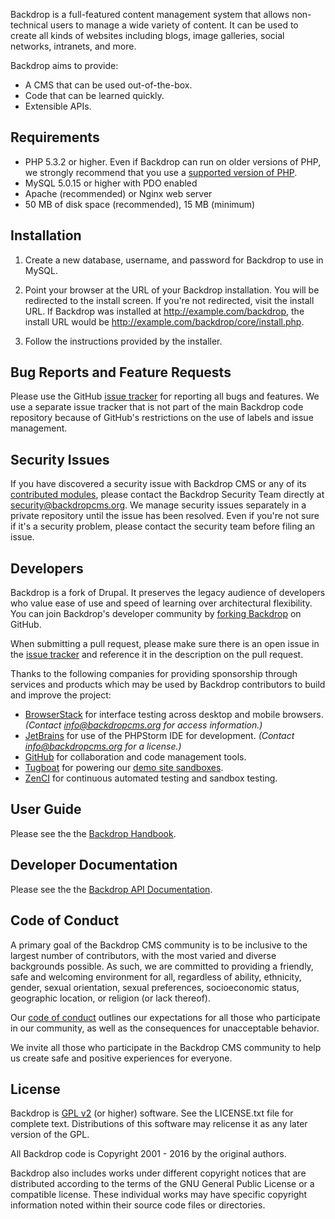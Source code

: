 Backdrop is a full-featured content management system that allows non-technical
users to manage a wide variety of content. It can be used to create all kinds of
websites including blogs, image galleries, social networks, intranets, and more.

Backdrop aims to provide:
- A CMS that can be used out-of-the-box.
- Code that can be learned quickly.
- Extensible APIs.

Requirements
------------
- PHP 5.3.2 or higher. Even if Backdrop can run on older versions of PHP, we
  strongly recommend that you use a
  [supported version of PHP](https://secure.php.net/supported-versions.php).
- MySQL 5.0.15 or higher with PDO enabled
- Apache (recommended) or Nginx web server
- 50 MB of disk space (recommended), 15 MB (minimum)

Installation
------------

1. Create a new database, username, and password for Backdrop to use in MySQL.

2. Point your browser at the URL of your Backdrop installation. You will be
   redirected to the install screen. If you're not redirected, visit the install
   URL. If Backdrop was installed at http://example.com/backdrop, the install
   URL would be http://example.com/backdrop/core/install.php.

3. Follow the instructions provided by the installer.

Bug Reports and Feature Requests
--------------------------------
Please use the GitHub
[issue tracker](https://github.com/backdrop/backdrop-issues/issues) for
reporting all bugs and features. We use a separate issue tracker that is not
part of the main Backdrop code repository because of GitHub's restrictions on
the use of labels and issue management.

Security Issues
---------------
If you have discovered a security issue with Backdrop CMS or any of its
[contributed modules](https://github.com/backdrop-contrib/), please contact the
Backdrop Security Team directly at
[security@backdropcms.org](mailto:security@backdropcms.org).
We manage security issues separately in a private repository until the issue has
been resolved. Even if you're not sure if it's a security problem, please
contact the security team before filing an issue.

Developers
----------
Backdrop is a fork of Drupal. It preserves the legacy audience of developers who
value ease of use and speed of learning over architectural flexibility. You can
join Backdrop's developer community by
[forking Backdrop](https://github.com/backdrop/backdrop) on GitHub.

When submitting a pull request, please make sure there is an open issue in the
[issue tracker](https://github.com/backdrop/backdrop-issues/issues) and
reference it in the description on the pull request.

Thanks to the following companies for providing sponsorship through services and
products which may be used by Backdrop contributors to build and improve the
project:

- [BrowserStack](https://www.browserstack.com) for interface testing across
  desktop and mobile browsers. *(Contact info@backdropcms.org for access
  information.)*
- [JetBrains](https://www.jetbrains.com/phpstorm) for use of the PHPStorm IDE
  for development. *(Contact info@backdropcms.org for a license.)*
- [GitHub](https://github.com) for collaboration and code management tools.
- [Tugboat](https://www.tugboat.qa) for powering our [demo site sandboxes](https://backdropcms.org/demo).
- [ZenCI](https://zen.ci) for continuous automated testing and sandbox testing.

User Guide
----------
Please see the the [Backdrop Handbook](https://docs.backdropcms.org/documentation/getting-started).

Developer Documentation
-----------------------
Please see the the [Backdrop API Documentation](https://docs.backdropcms.org/api/backdrop/groups).

Code of Conduct
---------------

A primary goal of the Backdrop CMS community is to be inclusive to the largest
number of contributors, with the most varied and diverse backgrounds possible.
As such, we are committed to providing a friendly, safe and welcoming
environment for all, regardless of ability, ethnicity, gender, sexual
orientation, sexual preferences, socioeconomic status, geographic location, or
religion (or lack thereof).

Our
[code of conduct](https://github.com/backdrop-ops/conduct/blob/main/code_of_conduct.md)
outlines our expectations for all those who participate in our community, as
well as the consequences for unacceptable behavior.

We invite all those who participate in the Backdrop CMS community to help us
create safe and positive experiences for everyone.

License
-------
Backdrop is [GPL v2](http://www.gnu.org/licenses/gpl-2.0.html) (or higher)
software. See the LICENSE.txt file for complete text. Distributions of this
software may relicense it as any later version of the GPL.

All Backdrop code is Copyright 2001 - 2016 by the original authors.

Backdrop also includes works under different copyright notices that are
distributed according to the terms of the GNU General Public License or a
compatible license. These individual works may have specific copyright
information noted within their source code files or directories.
